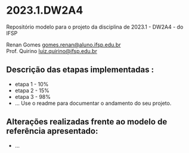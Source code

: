 # 2023.1.DW2A4
Repositório modelo para o projeto da disciplina de 2023.1 - DW2A4 - do IFSP 

Renan Gomes  <gomes.renan@aluno.ifsp.edu.br>  \
Prof. Quirino         <luiz.quirino@ifsp.edu.br>

## Descrição das etapas implementadas :
- etapa 1 - 10%
- etapa 2 - 15%
- etapa 3 - 98%
- ...
  Use o readme para documentar o andamento do seu projeto.

## Alterações realizadas frente ao modelo de referência apresentado:
- ...
